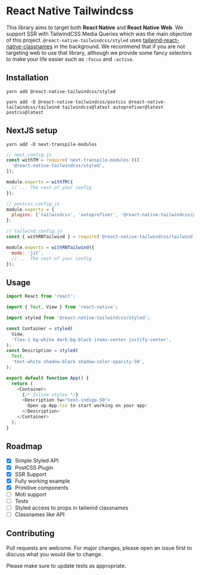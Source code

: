 # React Native Tailwindcss

This library aims to target both **React Native** and **React Native Web**.
We support SSR with TailwindCSS Media Queries which was the main objective of this project. `@react-native-tailwindcss/styled` uses [tailwind-react-native-classnames](<[https://link](https://github.com/jaredh159/tailwind-react-native-classnames)>) in the background. We recommend that if you are not targeting web to use that library, although we provide some fancy selectors to make your life easier such as `:focus` and `:active`.

## Installation

```console
yarn add @react-native-tailwindcss/styled

yarn add -D @react-native-tailwindcss/postcss @react-native-tailwindcss/tailwind tailwindcss@latest autoprefixer@latest postcss@latest
```

## NextJS setup

```console
yarn add -D next-transpile-modules
```

```javascript
// next.config.js
const withTM = require('next-transpile-modules')([
  '@react-native-tailwindcss/styled',
]);

module.exports = withTM({
  // ... The rest of your config
});
```

```javascript
// postcss.config.js
module.exports = {
  plugins: ['tailwindcss', 'autoprefixer', '@react-native-tailwindcss/postcss'],
};
```

```javascript
// tailwind.config.js
const { withRNTailwind } = require('@react-native-tailwindcss/tailwind');

module.exports = withRNTailwind({
  mode: 'jit',
  // ... The rest of your config
});
```

## Usage

```javascript
import React from 'react';

import { Text, View } from 'react-native';

import styled from '@react-native-tailwindcss/styled';

const Container = styled(
  View,
  'flex-1 bg-white dark:bg-black items-center justify-center',
);
const Description = styled(
  Text,
  'text-white shadow-black shadow-color-opacity-50',
);

export default function App() {
  return (
    <Container>
      {/* Inline styles */}
      <Description tw="text-indigo-50">
        Open up App.tsx to start working on your app!
      </Description>
    </Container>
  );
}
```

## Roadmap

- [x] Simple Styled API
- [x] PostCSS Plugin
- [x] SSR Support
- [x] Fully working example
- [x] Primitive components
- [ ] Moti support
- [ ] Tests
- [ ] Styled access to props in tailwind classnames
- [ ] Classnames like API

## Contributing

Pull requests are welcome. For major changes, please open an issue first to discuss what you would like to change.

Please make sure to update tests as appropriate.

